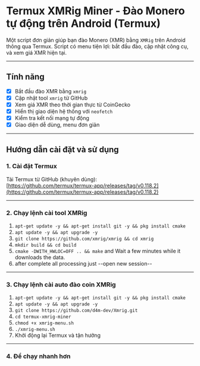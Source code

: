 # Termux XMRig Miner - Đào Monero tự động trên Android (Termux)

Một script đơn giản giúp bạn đào Monero (XMR) bằng `XMRig` trên Android thông qua Termux. Script có menu tiện lợi: bắt đầu đào, cập nhật công cụ, và xem giá XMR hiện tại.

---

## Tính năng

- [x] Bắt đầu đào XMR bằng `xmrig`
- [x] Cập nhật tool `xmrig` từ GitHub
- [x] Xem giá XMR theo thời gian thực từ CoinGecko
- [x] Hiển thị giao diện hệ thống với `neofetch`
- [x] Kiểm tra kết nối mạng tự động
- [x] Giao diện dễ dùng, menu đơn giản

---

## Hướng dẫn cài đặt và sử dụng

### 1. Cài đặt Termux
Tải Termux từ GitHub (khuyên dùng):  
[https://github.com/termux/termux-app/releases/tag/v0.118.2](https://github.com/termux/termux-app/releases/tag/v0.118.2)

---

### 2. Chạy lệnh cài tool XMRig

1. `apt-get update -y && apt-get install git -y && pkg install cmake`
2. `apt update -y && apt upgrade -y`
3. `git clone https://github.com/xmrig/xmrig && cd xmrig`
4. `mkdir build && cd build`
5. `cmake -DWITH_HWLOC=OFF .. && make` and Wait a few minutes while it downloads the data.
6. after complete all processing just --open new session--

---

### 3. Chạy lệnh cài auto đào coin XMRig
1. `apt-get update -y && apt-get install git -y && pkg install cmake`
2. `apt update -y && apt upgrade -y`
3. `git clone https://github.com/d4m-dev/Xmrig.git`
5. `cd termux-xmrig-miner`
6. `chmod +x xmrig-menu.sh`
7. `./xmrig-menu.sh`
8. Khởi động lại Termux và tận hưởng

---
### 4. Để chạy nhanh hơn
